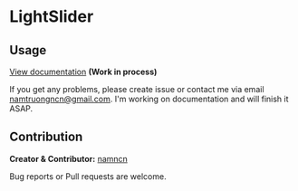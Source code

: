 # LightSlider #

## Usage

[View documentation](https://namncn.com/lightslider-documentation/) **(Work in process)**

If you get any problems, please create issue or contact me via email [namtruongncn@gmail.com](mailto:namturongncn@gmail.com). I'm working on documentation and will finish it ASAP.

## Contribution

**Creator & Contributor:** [namncn](https://namncn.com)

Bug reports or Pull requests are welcome.
